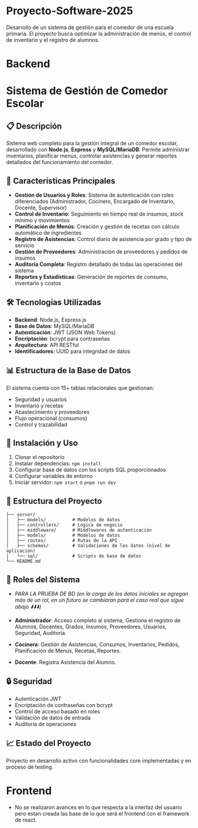 # Proyecto-Software-2025

Desarrollo de un sistema de gestión para el comedor de una escuela primaria. El proyecto busca optimizar la administración de menús, el control de inventario y el registro de alumnos.

# Backend

# Sistema de Gestión de Comedor Escolar

## 📋 Descripción

Sistema web completo para la gestión integral de un comedor escolar, desarrollado con **Node.js**, **Express** y **MySQL/MariaDB**. Permite administrar inventarios, planificar menús, controlar asistencias y generar reportes detallados del funcionamiento del comedor.

## 🎯 Características Principales

- **Gestión de Usuarios y Roles**: Sistema de autenticación con roles diferenciados (Administrador, Cocinero, Encargado de Inventario, Docente, Supervisor)
- **Control de Inventario**: Seguimiento en tiempo real de insumos, stock mínimo y movimientos
- **Planificación de Menús**: Creación y gestión de recetas con cálculo automático de ingredientes
- **Registro de Asistencias**: Control diario de asistencia por grado y tipo de servicio
- **Gestión de Proveedores**: Administración de proveedores y pedidos de insumos
- **Auditoría Completa**: Registro detallado de todas las operaciones del sistema
- **Reportes y Estadísticas**: Generación de reportes de consumo, inventario y costos

## 🛠️ Tecnologías Utilizadas

- **Backend**: Node.js, Express.js
- **Base de Datos**: MySQL/MariaDB
- **Autenticación**: JWT (JSON Web Tokens)
- **Encriptación**: bcrypt para contraseñas
- **Arquitectura**: API RESTful
- **Identificadores**: UUID para integridad de datos

## 📊 Estructura de la Base de Datos

El sistema cuenta con 15+ tablas relacionales que gestionan:

- Seguridad y usuarios
- Inventario y recetas
- Abastecimiento y proveedores
- Flujo operacional (consumos)
- Control y trazabilidad

## 🚀 Instalación y Uso

1. Clonar el repositorio
2. Instalar dependencias: `npm install`
3. Configurar base de datos con los scripts SQL proporcionados
4. Configurar variables de entorno
5. Iniciar servidor: `npm start` o `pnpm run dev`

## 📁 Estructura del Proyecto

```
├── server/
│   ├── models/          # Modelos de datos
│   ├── controllers/     # Lógica de negocio
│   ├── middleware/      # Middlewares de autenticación
│   ├── models/          # Modelos de datos
│   ├── routes/          # Rutas de la API
│   ├── schemas/         # Validaciones de los datos (nivel de aplicación)
│   └── sql/             # Scripts de base de datos
└── README.md
```

## 👥 Roles del Sistema

- _PARA LA PRUEBA DE BD (en la carga de los datos iniciales se agregan más de un rol, en un futuro se cambiaran para el caso real que sigue abajo ⬇️⬇️⬇️)_

- **Administrador**: Acceso completo al sistema, Gestiona el registro de Alumnos, Docentes, Grados, Insumos, Proveedores, Usuarios, Seguridad, Auditoría.
- **Cocinera**: Gestión de Asistencias, Consumos, Inventarios, Pedidos, Planificación de Menús, Recetas, Reportes.
- **Docente**: Registra Asistencia del Alumno.

## 🔒 Seguridad

- Autenticación JWT
- Encriptación de contraseñas con bcrypt
- Control de acceso basado en roles
- Validación de datos de entrada
- Auditoría de operaciones

## 📈 Estado del Proyecto

Proyecto en desarrollo activo con funcionalidades core implementadas y en proceso de testing.

# Frontend

- No se realizaron avances en lo que respecta a la interfaz del usuario pero estan creada las base de lo que será el frontend con el framework de react.
